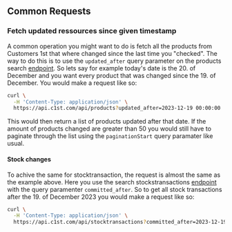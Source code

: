 ## Common Requests

### Fetch updated ressources since given timestamp
A common operation you might want to do is fetch all the products from Customers 1st that where changed since the last time you "checked". The way to do this is to use the `updated_after` query parameter on the products search [endpoint](https://api-docs.c1st.com/#tag/Products/operation/searchProduct). So lets say for example today's date is the 20. of December and you want every product that was changed since the 19. of December. You would make a request like so:

```bash
curl \
  -H 'Content-Type: application/json' \
  https://api.c1st.com/api/products?updated_after=2023-12-19 00:00:00
```

This would then return a list of products updated after that date. If the amount of products changed are greater than 50 you would still have to paginate through the list using the `paginationStart` query paramater like usual.

#### Stock changes
To achive the same for stocktransaction, the request is almost the same as the example above. Here you use the search stockstransactions [endpoint](https://api-docs.c1st.com/#tag/StockTransactions/operation/getStockTransactions) with the query paramenter `committed_after`. So to get all stock transactions after the 19. of December 2023 you would make a request like so:

```bash
curl \
  -H 'Content-Type: application/json' \
  https://api.c1st.com/api/stocktransactions?committed_after=2023-12-19 00:00:00
```

